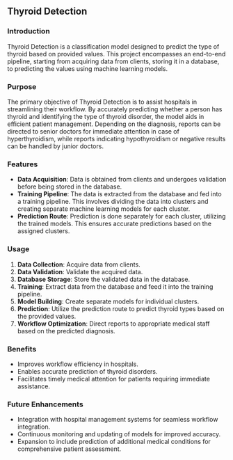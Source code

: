 ## Thyroid Detection

### Introduction
Thyroid Detection is a classification model designed to predict the type of thyroid based on provided values. This project encompasses an end-to-end pipeline, starting from acquiring data from clients, storing it in a database, to predicting the values using machine learning models.

### Purpose
The primary objective of Thyroid Detection is to assist hospitals in streamlining their workflow. By accurately predicting whether a person has thyroid and identifying the type of thyroid disorder, the model aids in efficient patient management. Depending on the diagnosis, reports can be directed to senior doctors for immediate attention in case of hyperthyroidism, while reports indicating hypothyroidism or negative results can be handled by junior doctors.

### Features
- **Data Acquisition**: Data is obtained from clients and undergoes validation before being stored in the database.
- **Training Pipeline**: The data is extracted from the database and fed into a training pipeline. This involves dividing the data into clusters and creating separate machine learning models for each cluster.
- **Prediction Route**: Prediction is done separately for each cluster, utilizing the trained models. This ensures accurate predictions based on the assigned clusters.

### Usage
1. **Data Collection**: Acquire data from clients.
2. **Data Validation**: Validate the acquired data.
3. **Database Storage**: Store the validated data in the database.
4. **Training**: Extract data from the database and feed it into the training pipeline.
5. **Model Building**: Create separate models for individual clusters.
6. **Prediction**: Utilize the prediction route to predict thyroid types based on the provided values.
7. **Workflow Optimization**: Direct reports to appropriate medical staff based on the predicted diagnosis.

### Benefits
- Improves workflow efficiency in hospitals.
- Enables accurate prediction of thyroid disorders.
- Facilitates timely medical attention for patients requiring immediate assistance.

### Future Enhancements
- Integration with hospital management systems for seamless workflow integration.
- Continuous monitoring and updating of models for improved accuracy.
- Expansion to include prediction of additional medical conditions for comprehensive patient assessment.

